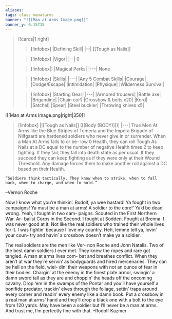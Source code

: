 ```yaml
---
aliases: 
tags: class manatarms
banner: "![[Man at Arms Image.png]]"
banner_y: 0.15715
---
```

>[!cards|1 right] 
>> [!infobox] 
>> |Defining Skill|
>> |--|
>> [[Tough as Nails]] 
>
>> [!infobox] 
>> |Vigor|
>> |--|
>> 0
>
>> [!infobox|]
>> |Magical Perks|
>> |---|
>>None
>
>> [!infobox]
>>|Skills|
>>|---|
|Any 5 Combat Skills|
|Courage|
|Dodge/Escape|
|Intimidation|
|Physique|
|Wilderness Survival|
>
>>[!infobox]
>>|Starting Gear|
>>|---|
>>|Armored trousers|
>>|Battle axe|
>>|Brigandine|
>>|Chain coif|
>>|Crossbow & bolts x20|
>>|Kord|
>>|Satchel|
>>|Spear|
>>|Steel buckler|
>>|Throwing knives x5|


![[Man at Arms Image.png|right|350]]

>[!infobox] 
> |[[Tough as Nails]] ([[Body (BODY)]])| 
> |---|
> True Men At Arms like the Blue Stripes of Temeria and the Impera Brigade of Nilfgaard are hardened soldiers who never give in or surrender. When a Man At Arms falls to or be- low 0 Health, they can roll Tough As Nails at a DC equal to the number of negative Health times 2 to keep fighting. If they fail, they fall into death state as per usual. If they succeed they can keep fighting as if they were only at their Wound Threshold. Any damage forces them to make another roll against a DC based on their Health.

```ad-quote 
“Soldiers think tactically. They know when to strike, when to fall back, when to charge, and when to hold.”
```
–Vernon Roche

Now I know what you’re thinkin’. Rodolf, ya wee bastard! Ya fought in two campaigns! Ya must be a man at arms! A soldier to the core!’ Ya’d be dead wrong. Yeah, I fought in two cam- paigns. Scouted in the First Northern War. Ar- balist Corps in the Second. I fought at Sodden. Fought at Brenna. I was never good at it. Not like the real soldiers who trained their whole lives for it. I was fightin’ because I love my country. Heh, lemme tell ya, lovin’ your coun- try and havin’ a crossbow doesn’t make ya a soldier.

The real soldiers are the men like Ver- non Roche and John Natalis. Two of the best damn soldiers I ever met. They knew the ropes and rare got tangled. A man at arms lives com- bat and breathes conflict. When they aren’t at war they’re servin’ as bodyguards and hired mercenaries. They can be hell on the field, wiel- din’ their weapons with not an ounce of fear in their bodies. Chargin’ at the enemy in the finest plate armor, swingin’ a damn sword tall as they are and choppin’ the heads off the oncoming cavalry. Drop ‘em in the swamps of the Pontar and you’ll have yourself a bonifide predator, trackin’ elves through the foliage, settin’ traps around every corner and readin’ every enemy like a damn book. Put a crossbow in a real man at arms’ hand and they’ll drop a black one with a bolt to the eye from 120 yards. May have been a soldier but I’ll never be a man at arms. And trust me, I’m perfectly fine with that.
–Rodolf Kazmer
